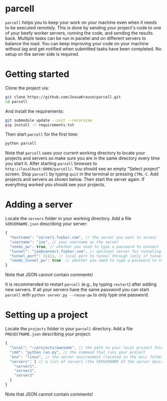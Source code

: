 # parcell

`parcell` helps you to keep your work on your machine even when it needs to be
executed remotely. This is done by sending your project's code to one of your
beefy worker servers, running the code, and sending the results back. Multiple
tasks can be run in parallel and on different servers to balance the load. You
can keep improving your code on your machine without lag and get notified when
submitted tasks have been completed. No setup on the server side is required.

# Getting started

Clone the project via:

```bash
git clone https://github.com/JosuaKrause/parcell.git
cd parcell
```

And install the requirements:

```bash
git submodule update --init --recursive
pip install -r requirements.txt
```

Then start `parcell` for the first time:

```bash
python parcell
```

Note that `parcell` uses your current working directory to locate your projects
and servers so make sure you are in the same directory every time you start it.
After starting `parcell` browses to `http://localhost:8000/parcell/`.
You should see an empty "Select project" screen.
Stop `parcell` by typing `quit` in the terminal or pressing `CTRL-C`.
Add projects and servers as shown below. Then start the server again.
If everything worked you should see your projects.

# Adding a server

Locate the `servers` folder in your working directory.
Add a file `SERVERNAME.json` describing your server:

```javascript
{
  "hostname": "server1.foobar.com", // the server you want to access
  "username": "joe", // your username on the server
  "needs_pw": true, // whether you need to type a password to connect
  "tunnel": "joe@connect.foobar.com", // optional server for tunneling the connection
  "tunnel_port": 11111, // local port to tunnel through (only if tunneling) -- must be unique for each server
  "needs_tunnel_pw": true  // whether you need to type a password to tunnel (only if tunneling)
}
```
Note that JSON cannot contain comments!

It is recommended to restart `parcell` (e.g., by typing `restart`) after adding
new servers. If all your servers have the same password you can start `parcell`
with `python server.py --reuse-pw` to only type one password.

# Setting up a project

Locate the `projects` folder in your `parcell` directory.
Add a file `PROJECTNAME.json` describing your project:

```javascript
{
  "local": "~/projects/awesome", // the path to your local project folder (note that all contents of this folder and subfolders will be copied onto the server)
  "cmd": "python run.py", // the command that runs your project
  "env": "linux", // the server environment (located in the env/ folder)
  "servers": [ // a list of servers (the SERVERNAME of the server description)
    "server1",
    "server2",
    "server3"
  ]
}
```
Note that JSON cannot contain comments!
